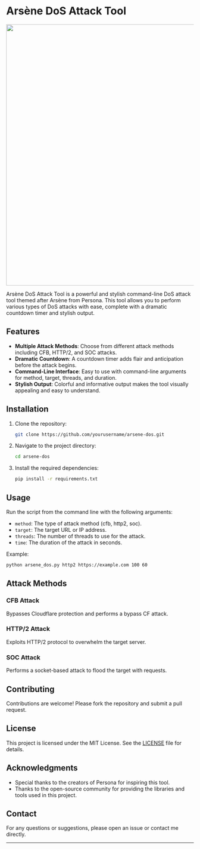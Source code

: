 # Arsène DoS Attack Tool

<p>
    <img src="https://files.catbox.moe/lp2t10.jpg" width="1366" height="701" />
</p>


Arsène DoS Attack Tool is a powerful and stylish command-line DoS attack tool themed after Arsène from Persona. This tool allows you to perform various types of DoS attacks with ease, complete with a dramatic countdown timer and stylish output.

## Features

- **Multiple Attack Methods**: Choose from different attack methods including CFB, HTTP/2, and SOC attacks.
- **Dramatic Countdown**: A countdown timer adds flair and anticipation before the attack begins.
- **Command-Line Interface**: Easy to use with command-line arguments for method, target, threads, and duration.
- **Stylish Output**: Colorful and informative output makes the tool visually appealing and easy to understand.

## Installation

1. Clone the repository:
   ```sh
   git clone https://github.com/yourusername/arsene-dos.git
   ```

2. Navigate to the project directory:
   ```sh
   cd arsene-dos
   ```

3. Install the required dependencies:
   ```sh
   pip install -r requirements.txt
   ```

## Usage

Run the script from the command line with the following arguments:

- `method`: The type of attack method (cfb, http2, soc).
- `target`: The target URL or IP address.
- `threads`: The number of threads to use for the attack.
- `time`: The duration of the attack in seconds.

Example:
```sh
python arsene_dos.py http2 https://example.com 100 60
```

## Attack Methods

### CFB Attack
Bypasses Cloudflare protection and performs a bypass CF attack.

### HTTP/2 Attack
Exploits HTTP/2 protocol to overwhelm the target server.

### SOC Attack
Performs a socket-based attack to flood the target with requests.


## Contributing

Contributions are welcome! Please fork the repository and submit a pull request.

## License

This project is licensed under the MIT License. See the [LICENSE](LICENSE) file for details.

## Acknowledgments

- Special thanks to the creators of Persona for inspiring this tool.
- Thanks to the open-source community for providing the libraries and tools used in this project.

## Contact

For any questions or suggestions, please open an issue or contact me directly.

---

